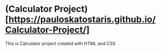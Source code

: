 # (Calculator Project)[https://pauloskatostaris.github.io/Calculator-Project/]
 This is Calculator project created with HTML and CSS
